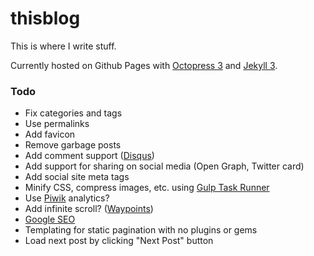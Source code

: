 # thisblog
This is where I write stuff.

Currently hosted on Github Pages with [Octopress 3](https://github.com/octopress/octopress) and [Jekyll 3](https://github.com/jekyll/jekyll).

### Todo
- Fix categories and tags
- Use permalinks
- Add favicon
- Remove garbage posts
- Add comment support ([Disqus](https://disqus.com/))
- Add support for sharing on social media (Open Graph, Twitter card)
- Add social site meta tags
- Minify CSS, compress images, etc. using [Gulp Task Runner](http://gulpjs.com/)
- Use [Piwik](http://piwik.org/) analytics?
- Add infinite scroll? ([Waypoints](http://imakewebthings.com/waypoints/shortcuts/infinite-scroll/))
- [Google SEO](https://www.google.com/webmasters/)
- Templating for static pagination with no plugins or gems
- Load next post by clicking "Next Post" button
